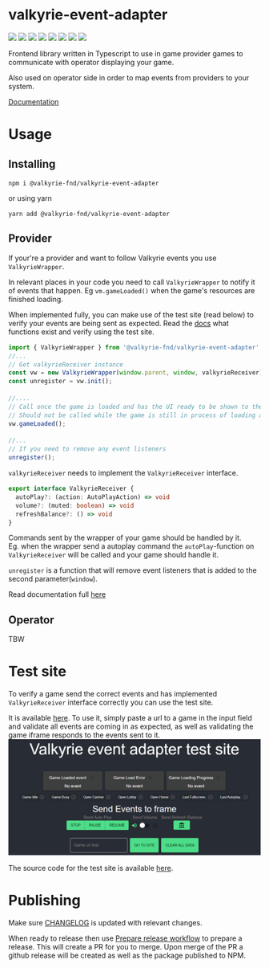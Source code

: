 # valkyrie-event-adapter
[![](https://img.shields.io/badge/License-MIT%20-brightgreen.svg)](./LICENSE.md) 
[![](https://img.shields.io/github/actions/workflow/status/valkyrie-fnd/valkyrie-event-adapter/release-and-publish.yaml)](https://github.com/valkyrie-fnd/valkyrie-event-adapter/actions/workflows/release-and-publish.yaml)
![](https://img.shields.io/github/last-commit/valkyrie-fnd/valkyrie-event-adapter)
[![](https://img.shields.io/website?url=https%3A%2F%2Fvalkyrie-fnd.github-io%2Fvalkyrie-event-adapter)](https://valkyrie.bet/docs)
![](https://img.shields.io/github/languages/top/valkyrie-fnd/valkyrie-event-adapter)
![](https://img.shields.io/tokei/lines/github/valkyrie-fnd/valkyrie-event-adapter)
[![](https://img.shields.io/github/v/release/valkyrie-fnd/valkyrie-event-adapter)](https://github.com/valkyrie-fnd/valkyrie-event-adapter/releases)
![](https://img.shields.io/maintenance/yes/2023)

Frontend library written in Typescript to use in game provider games to communicate with operator displaying your game.

Also used on operator side in order to map events from providers to your system.

[Documentation](./docs/README.md)

# Usage
## Installing
```
npm i @valkyrie-fnd/valkyrie-event-adapter
```
or using yarn
```
yarn add @valkyrie-fnd/valkyrie-event-adapter
```
## Provider 
If your're a provider and want to follow Valkyrie events you use `ValkyrieWrapper`.

In relevant places in your code you need to call `ValkyrieWrapper` to notify it of events that happen. Eg `vm.gameLoaded()` when the game's resources are finished loading.

When implemented fully, you can make use of the test site (read below) to verify your events are being sent as expected. Read the [docs](./docs/classes/ValkyrieWrapper.md) what functions exist and verify using the test site.

``` typescript
import { ValkyrieWrapper } from '@valkyrie-fnd/valkyrie-event-adapter';
//...
// Get valkyrieReceiver instance
const vw = new ValkyrieWrapper(window.parent, window, valkyrieReceiver);
const unregister = vw.init();

//....
// Call once the game is loaded and has the UI ready to be shown to the player.
// Should not be called while the game is still in process of loading assets etc
vw.gameLoaded();

//...
// If you need to remove any event listeners
unregister();
```
`valkyrieReceiver` needs to implement the `ValkyrieReceiver` interface.
``` typescript
export interface ValkyrieReceiver {
  autoPlay?: (action: AutoPlayAction) => void
  volume?: (muted: boolean) => void
  refreshBalance?: () => void
}
```
Commands sent by the wrapper of your game should be handled by it.  
Eg. when the wrapper send a autoplay command the `autoPlay`-function on `ValkyrieReceiver` will be called and your game should handle it.


`unregister` is a function that will remove event listeners that is added to the second parameter(`window`).

Read documentation full [here](./docs/README.md)

## Operator
TBW

# Test site
To verify a game send the correct events and has implemented `ValkyrieReceiver` interface correctly you can use the test site.

It is available [here](https://valkyrie-fnd.github.io/valkyrie-event-adapter). To use it, simply paste a url to a game in the input field and validate all events are coming in as expected, as well as validating the game iframe responds to the events sent to it.
![test-site](./test-site/test-site.png)

The source code for the test site is available [here](./test-site/).

# Publishing

Make sure [CHANGELOG](./CHANGELOG.md) is updated with relevant changes.

When ready to release then use [Prepare release workflow](https://github.com/valkyrie-fnd/valkyrie-event-adapter/actions/workflows/prepare-release.yaml) to prepare a release. This will create a PR for you to merge. Upon merge of the PR a github release will be created as well as the package published to NPM.
